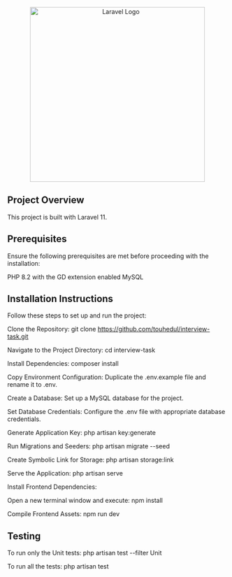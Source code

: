 <p align="center"><a href="https://laravel.com" target="_blank"><img src="https://raw.githubusercontent.com/laravel/art/master/logo-lockup/5%20SVG/2%20CMYK/1%20Full%20Color/laravel-logolockup-cmyk-red.svg" width="400" alt="Laravel Logo"></a></p>

## Project Overview
This project is built with Laravel 11.

## Prerequisites

Ensure the following prerequisites are met before proceeding with the installation:

PHP 8.2 with the GD extension enabled
MySQL

## Installation Instructions
Follow these steps to set up and run the project:

Clone the Repository:
git clone https://github.com/touhedul/interview-task.git

Navigate to the Project Directory:
cd interview-task

Install Dependencies:
composer install

Copy Environment Configuration:
Duplicate the .env.example file and rename it to .env.

Create a Database:
Set up a MySQL database for the project.

Set Database Credentials:
Configure the .env file with appropriate database credentials.

Generate Application Key:
php artisan key:generate

Run Migrations and Seeders:
php artisan migrate --seed

Create Symbolic Link for Storage:
php artisan storage:link

Serve the Application:
php artisan serve

Install Frontend Dependencies:

Open a new terminal window and execute:
npm install

Compile Frontend Assets:
npm run dev


## Testing

To run only the Unit tests:
php artisan test --filter Unit

To run all the tests:
php artisan test
